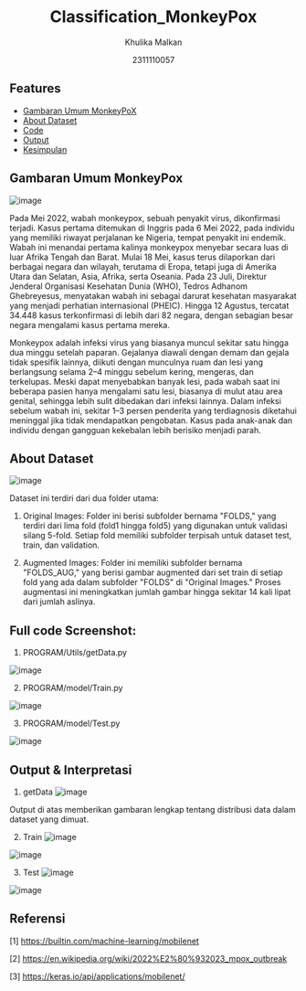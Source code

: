 # <h1 align="center">Classification_MonkeyPox</h1>
<p align="center">Khulika Malkan</p>
<p align="center">2311110057</p>

## Features

- [Gambaran Umum MonkeyPoX](#GambaranumumMonkeyPox)
- [About Dataset](#AboutDataset)
- [Code](#Code)
- [Output](#Output)
- [Kesimpulan](#Kesimpulan)

## Gambaran Umum MonkeyPox
![image](https://github.com/user-attachments/assets/caecf5dc-1c1a-42b5-87ca-7684067f2f56)

Pada Mei 2022, wabah monkeypox, sebuah penyakit virus, dikonfirmasi terjadi. Kasus pertama ditemukan di Inggris pada 6 Mei 2022, pada individu yang memiliki riwayat perjalanan ke Nigeria, tempat penyakit ini endemik. Wabah ini menandai pertama kalinya monkeypox menyebar secara luas di luar Afrika Tengah dan Barat. Mulai 18 Mei, kasus terus dilaporkan dari berbagai negara dan wilayah, terutama di Eropa, tetapi juga di Amerika Utara dan Selatan, Asia, Afrika, serta Oseania. Pada 23 Juli, Direktur Jenderal Organisasi Kesehatan Dunia (WHO), Tedros Adhanom Ghebreyesus, menyatakan wabah ini sebagai darurat kesehatan masyarakat yang menjadi perhatian internasional (PHEIC). Hingga 12 Agustus, tercatat 34.448 kasus terkonfirmasi di lebih dari 82 negara, dengan sebagian besar negara mengalami kasus pertama mereka.


Monkeypox adalah infeksi virus yang biasanya muncul sekitar satu hingga dua minggu setelah paparan. Gejalanya diawali dengan demam dan gejala tidak spesifik lainnya, diikuti dengan munculnya ruam dan lesi yang berlangsung selama 2–4 minggu sebelum kering, mengeras, dan terkelupas. Meski dapat menyebabkan banyak lesi, pada wabah saat ini beberapa pasien hanya mengalami satu lesi, biasanya di mulut atau area genital, sehingga lebih sulit dibedakan dari infeksi lainnya. Dalam infeksi sebelum wabah ini, sekitar 1–3 persen penderita yang terdiagnosis diketahui meninggal jika tidak mendapatkan pengobatan. Kasus pada anak-anak dan individu dengan gangguan kekebalan lebih berisiko menjadi parah.


## About Dataset
![image](https://github.com/user-attachments/assets/2b8fa5bf-42ee-41fa-b6b5-4f2f4235b177)

Dataset ini terdiri dari dua folder utama:
1.	Original Images:
Folder ini berisi subfolder bernama "FOLDS," yang terdiri dari lima fold (fold1 hingga fold5) yang digunakan untuk validasi silang 5-fold. Setiap fold memiliki subfolder terpisah untuk dataset test, train, dan validation.

3.	Augmented Images:
Folder ini memiliki subfolder bernama "FOLDS_AUG," yang berisi gambar augmented dari set train di setiap fold yang ada dalam subfolder "FOLDS" di "Original Images." Proses augmentasi ini meningkatkan jumlah gambar hingga sekitar 14 kali lipat dari jumlah aslinya.


## Full code Screenshot:
1.  PROGRAM/Utils/getData.py
   
![image](https://github.com/user-attachments/assets/bcf800eb-5123-437e-8bc9-9b8ac9fe6748)



2. PROGRAM/model/Train.py

![image](https://github.com/user-attachments/assets/ea5e2724-a740-4736-b61c-d7acdb5accba)



3. PROGRAM/model/Test.py
   
![image](https://github.com/user-attachments/assets/a04993c7-8ac2-4a84-8f55-f39e2636050b)


## Output & Interpretasi
1. getData
![image](https://github.com/user-attachments/assets/64cd57eb-3fb4-4a29-b2de-a8ae3393b831)

Output di atas memberikan gambaran lengkap tentang distribusi data dalam dataset yang dimuat.
   
2. Train
![image](https://github.com/user-attachments/assets/7927d1be-4a9d-4cf4-8f84-e294367f4128)

![image](https://github.com/user-attachments/assets/0fa8dc38-0045-47a3-b674-706161641f63)


3. Test
![image](https://github.com/user-attachments/assets/26b0a820-f049-400e-9eba-21f31104b4e9)

![image](https://github.com/user-attachments/assets/e8d8240e-05d4-4542-910c-360005a97a43)


## Referensi
[1] https://builtin.com/machine-learning/mobilenet

[2] https://en.wikipedia.org/wiki/2022%E2%80%932023_mpox_outbreak

[3] https://keras.io/api/applications/mobilenet/
